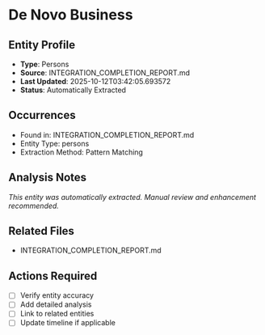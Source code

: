 # De Novo Business

## Entity Profile
- **Type**: Persons
- **Source**: INTEGRATION_COMPLETION_REPORT.md
- **Last Updated**: 2025-10-12T03:42:05.693572
- **Status**: Automatically Extracted

## Occurrences
- Found in: INTEGRATION_COMPLETION_REPORT.md
- Entity Type: persons
- Extraction Method: Pattern Matching

## Analysis Notes
*This entity was automatically extracted. Manual review and enhancement recommended.*

## Related Files
- INTEGRATION_COMPLETION_REPORT.md

## Actions Required
- [ ] Verify entity accuracy
- [ ] Add detailed analysis
- [ ] Link to related entities
- [ ] Update timeline if applicable
